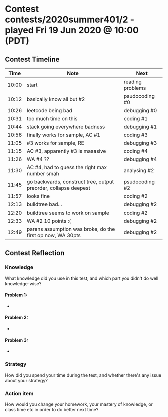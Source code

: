 # Contest contests/2020summer401/2 - played Fri 19 Jun 2020 @ 10:00 (PDT)

## Contest Timeline

| Time | Note | Next |
|----|----|----|
10:00 | start | reading problems
10:12 | basically know all but #2 | psudocoding #0
10:26 | leetcode being bad | debugging #0
10:31 | too much time on this | coding #1
10:44 | stack going everywhere badness | debugging #1
10:56 | finally works for sample, AC #1 | coding #3
11:05 | #3 works for sample, RE | debugging #3
11:15 | AC #3, apparently #3 is maaasive | coding #4
11:26 | WA #4 ?? | debugging #4
11:30 | AC #4, had to guess the right max number smah | analysing #2
11:45 | go backwards, construct tree, output preorder, collapse deepest | psudocoding #2
11:57 | looks fine | coding #2
12:13 | buildtree bad... | debugging #2
12:20 | buildtree seems to work on sample | coding #2
12:33 | WA #2 10 points :( | debugging #2
12:49 | parens assumption was broke, do the first op now, WA 30pts | debugging #2

## Contest Reflection

### Knowledge
What knowledge did you use in this test, and which part you didn't do well knowledge-wise?

#### Problem 1:

-

#### Problem 2:

-

#### Problem 3:

-

### Strategy
How did you spend your time during the test, and whether there's any issue about your strategy?

### Action item
How would you change your homework, your mastery of knowledge, or class time etc in order to do better next time?

